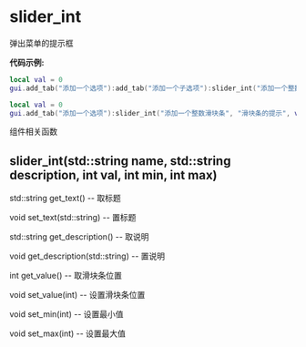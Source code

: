 # slider_int

弹出菜单的提示框

**代码示例:**
```lua
local val = 0
gui.add_tab("添加一个选项"):add_tab("添加一个子选项"):slider_int("添加一个整数滑块条", "滑块条的提示", val, 0, 100)

local val = 0
gui.add_tab("添加一个选项"):slider_int("添加一个整数滑块条", "滑块条的提示", val, 0, 100)

```

组件相关函数

## slider_int(std::string name, std::string description, int val, int min, int max)
std::string get_text() -- 取标题 

void set_text(std::string)  -- 置标题 

std::string get_description() -- 取说明 

void get_description(std::string) -- 置说明 

int get_value()  -- 取滑块条位置 

void set_value(int)  -- 设置滑块条位置 

void set_min(int)  -- 设置最小值 

void set_max(int)  -- 设置最大值 
